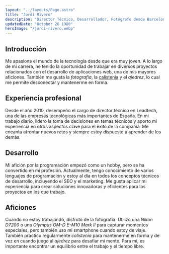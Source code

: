 ```yaml
---
layout: "../layouts/Page.astro"
title: "Jordi Rivero"
description: "Director Técnico, Desarrollador, Fotógrafo desde Barcelona"
updatedDate: "October 26 1980"
heroImage: "/jordi-rivero.webp"
---
```


## Introducción

Me apasiona el mundo de la tecnología desde que era muy joven. A lo largo de mi carrera, he tenido la oportunidad de trabajar en diversos proyectos relacionados con el desarrollo de aplicaciones web, una de mis mayores aficiones. También me gusta la *fotografía*, la [calistenia](/calistenia) y el *ajedrez*, lo cual me permite desconectar y mantenerme en forma.

## Experiencia profesional

Desde el año 2010, desempeño el cargo de director técnico en Leadtech, una de las empresas tecnológicas más importantes de España. En mi trabajo diario, lidero la toma de decisiones en temas técnicos y aporto mi experiencia en otros aspectos clave para el éxito de la compañía. Me encanta afrontar nuevos retos y siempre estoy dispuesto a aprender de los demás.

## Desarrollo

Mi afición por la programación empezó como un hobby, pero se ha convertido en mi profesión. Actualmente, tengo conocimiento de varios lenguajes de programación y estoy al día en todos los conceptos técnicos de desarrollo, incluyendo el SEO y el marketing. Me gusta aplicar mi experiencia para crear soluciones innovadoras y eficientes para los proyectos en los que trabajo.

## Aficiones

Cuando no estoy trabajando, disfruto de la fotografía. Utilizo una *Nikon D7200* o una *Olympus OM-D E-M10 Mark II* para capturar momentos especiales, pero también uso mi smartphone cuando estoy de viaje. También practico regularmente *calistenia* para mantenerme en forma y de vez en cuando juego al *ajedrez* para desafiar mi mente. Para mí, es importante encontrar un equilibrio entre el trabajo y el tiempo libre.
